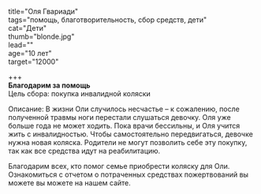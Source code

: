 title="Оля Гвариади"  
tags="помощь, благотворительность, сбор средств, дети"  
cat="Дети"  
thumb="blonde.jpg"  
lead=""      
age="10 лет"  
target="12000"
 
+++  
**Благодарим за помощь**  
Цель сбора: покупка инвалидной коляски  

Описание: В жизни Оли случилось несчастье – к сожалению, после полученной травмы ноги перестали слушаться девочку. Оля уже больше года не может ходить. Пока врачи бессильны, и Оля учится жить с инвалидностью. Чтобы самостоятельно передвигаться, девочке нужна новая коляска. Родители не могут позволить себе эту покупку, так как все средства идут на реабилитацию.  

Благодарим всех, кто помог семье приобрести коляску для Оли. Ознакомиться с отчетом о потраченных средствах пожертвований вы можете вы можете на нашем сайте.

